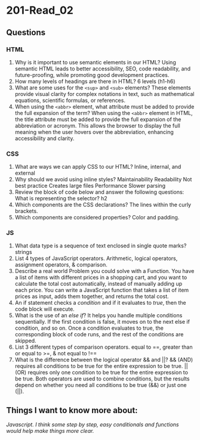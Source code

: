 # 201-Read_02

## Questions


### **HTML**

1. Why is it important to use semantic elements in our HTML?
Using semantic HTML leads to better accessibility, SEO, code readability, and future-proofing, while promoting good development practices.
2. How many levels of headings are there in HTML?
6 levels (h1-h6)
3. What are some uses for the `<sup>` and `<sub>` elements?
These elements provide visual clarity for complex notations in text, such as mathematical equations, scientific formulas, or references.
4. When using the `<abbr>` element, what attribute must be added to provide the full expansion of the term?
When using the `<abbr>` element in HTML, the title attribute must be added to provide the full expansion of the abbreviation or acronym. This allows the browser to display the full meaning when the user hovers over the abbreviation, enhancing accessibility and clarity.

### **CSS**

1. What are ways we can apply CSS to our HTML?
Inline, internal, and external
2. Why should we avoid using inline styles?
Maintainability
Readability
Not best practice
Creates large files
Performance 
Slower parsing
3. Review the block of code below and answer the following questions: What is representing the selector? 
h2
4. Which components are the CSS declarations? The lines within the curly brackets.
5. Which components are considered properties? 
Color and padding.

### **JS**

1. What data type is a sequence of text enclosed in single quote marks? 
strings
2. List 4 types of JavaScript operators. 
Arithmetic, logical operators, assignment operators, & comparison.
3. Describe a real world Problem you could solve with a Function. 
You have a list of items with different prices in a shopping cart, and you want to calculate the total cost automatically, instead of manually adding up each price. You can write a JavaScript function that takes a list of item prices as input, adds them together, and returns the total cost.
4. An if statement checks a *condition* and if it evaluates to *true*, then the code block will execute.
5. What is the use of an *else if*? 
It helps you handle multiple conditions sequentially. If the first condition is false, it moves on to the next else if condition, and so on. Once a condition evaluates to true, the corresponding block of code runs, and the rest of the conditions are skipped.
6. List 3 different types of comparison operators.
equal to ==, greater than or equal to >=, & not equal to !==
7. What is the difference between the logical operator && and ||? 
&& (AND) requires all conditions to be true for the entire expression to be true.  || (OR) requires only one condition to be true for the entire expression to be true.
Both operators are used to combine conditions, but the results depend on whether you need all conditions to be true (&&) or just one (||).

## Things I want to know more about:
*Javascript. I think some step by step, easy conditionals and functions would help make things more clear.*

